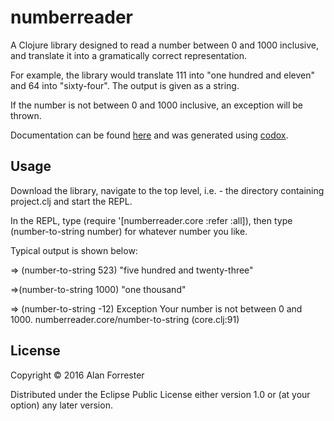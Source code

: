 # numberreader

A Clojure library designed to read a number between 0 and 1000 inclusive, and translate it into a gramatically correct representation.

For example, the library would translate 111 into "one hundred and eleven" and 64 into "sixty-four". The output is given as a string.

If the number is not between 0 and 1000 inclusive, an exception will be thrown.

Documentation can be found [here](../target/doc/index.html) and was generated using [codox](https://github.com/weavejester/codox).

## Usage

Download the library, navigate to the top level, i.e. - the directory containing project.clj and start the REPL.

In the REPL, type (require '[numberreader.core :refer :all]), then type (number-to-string number) for whatever number you like.

Typical output is shown below:

=> (number-to-string 523)
"five hundred and twenty-three"

=>(number-to-string 1000)
"one thousand"

=> (number-to-string -12)
Exception Your number is not between 0 and 1000.  numberreader.core/number-to-string (core.clj:91)

## License

Copyright © 2016 Alan Forrester

Distributed under the Eclipse Public License either version 1.0 or (at
your option) any later version.
